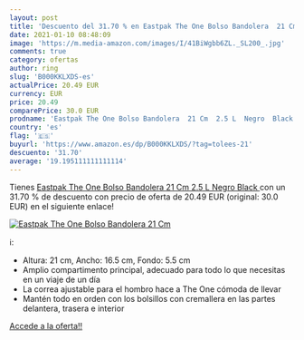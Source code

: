 ```yaml
---
layout: post
title: 'Descuento del 31.70 % en Eastpak The One Bolso Bandolera  21 Cm  '
date: 2021-01-10 08:48:09
image: 'https://m.media-amazon.com/images/I/41BiWgbb6ZL._SL200_.jpg'
comments: true
category: ofertas
author: ring
slug: 'B000KKLXDS-es'
actualPrice: 20.49 EUR
currency: EUR
price: 20.49
comparePrice: 30.0 EUR
prodname: 'Eastpak The One Bolso Bandolera  21 Cm  2.5 L  Negro  Black '
country: 'es'
flag: '🇪🇸'
buyurl: 'https://www.amazon.es/dp/B000KKLXDS/?tag=tolees-21'
descuento: '31.70'
average: '19.195111111111114'
---
```


Tienes [Eastpak The One Bolso Bandolera  21 Cm  2.5 L  Negro  Black ](https://www.amazon.es/dp/B000KKLXDS/?tag=tolees-21) con un 31.70 % de descuento con precio de oferta de 20.49 EUR (original: 30.0 EUR) en el siguiente enlace!

[![Eastpak The One Bolso Bandolera  21 Cm  ](https://m.media-amazon.com/images/I/41BiWgbb6ZL._SL200_.jpg)](https://www.amazon.es/dp/B000KKLXDS/?tag=tolees-21)

ℹ️:

- Altura: 21 cm, Ancho: 16.5 cm, Fondo: 5.5 cm
- Amplio compartimento principal, adecuado para todo lo que necesitas en un viaje de un día
- La correa ajustable para el hombro hace a The One cómoda de llevar
- Mantén todo en orden con los bolsillos con cremallera en las partes delantera, trasera e interior

[Accede a la oferta!!](https://www.amazon.es/dp/B000KKLXDS/?tag=tolees-21)
